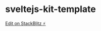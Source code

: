# sveltejs-kit-template

[Edit on StackBlitz ⚡️](https://stackblitz.com/edit/sveltejs-kit-template-default-ji2wvr)